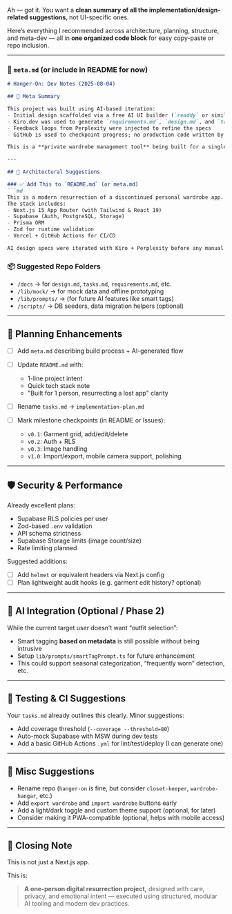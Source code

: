 Ah — got it. You want a **clean summary of all the implementation/design-related suggestions**, not UI-specific ones.

Here’s everything I recommended across architecture, planning, structure, and meta-dev — all in **one organized code block** for easy copy-paste or repo inclusion.

---

### 📁 `meta.md` (or include in README for now)

````md
# Hanger-On: Dev Notes (2025-08-04)

## 🧠 Meta Summary

This project was built using AI-based iteration:
- Initial design scaffolded via a free AI UI builder (`readdy` or similar)
- Kiro.dev was used to generate `requirements.md`, `design.md`, and `tasks.md` based on user input
- Feedback loops from Perplexity were injected to refine the specs
- GitHub is used to checkpoint progress; no production code written by hand yet

This is a **private wardrobe management tool** being built for a single user, replicating a legacy app (MyDressing) with a clean, ad-free, self-hosted alternative.

---

## 📐 Architectural Suggestions

### ✅ Add This to `README.md` (or meta.md)
```md
This is a modern resurrection of a discontinued personal wardrobe app.
The stack includes:
- Next.js 15 App Router (with Tailwind & React 19)
- Supabase (Auth, PostgreSQL, Storage)
- Prisma ORM
- Zod for runtime validation
- Vercel + GitHub Actions for CI/CD

AI design specs were iterated with Kiro + Perplexity before any manual code was added.
````

### 📦 Suggested Repo Folders

* `/docs` → for `design.md`, `tasks.md`, `requirements.md`, etc.
* `/lib/mock/` → for mock data and offline prototyping
* `/lib/prompts/` → (for future AI features like smart tags)
* `/scripts/` → DB seeders, data migration helpers (optional)

---

## 🔄 Planning Enhancements

* [ ] Add `meta.md` describing build process + AI-generated flow
* [ ] Update `README.md` with:

  * 1-line project intent
  * Quick tech stack note
  * "Built for 1 person, resurrecting a lost app" clarity
* [ ] Rename `tasks.md` → `implementation-plan.md`
* [ ] Mark milestone checkpoints (in README or Issues):

  * `v0.1`: Garment grid, add/edit/delete
  * `v0.2`: Auth + RLS
  * `v0.3`: Image handling
  * `v1.0`: Import/export, mobile camera support, polishing

---

## 🛡 Security & Performance

Already excellent plans:

* Supabase RLS policies per user
* Zod-based `.env` validation
* API schema strictness
* Supabase Storage limits (image count/size)
* Rate limiting planned

Suggested additions:

* [ ] Add `helmet` or equivalent headers via Next.js config
* [ ] Plan lightweight audit hooks (e.g. garment edit history? optional)

---

## 🤖 AI Integration (Optional / Phase 2)

While the current target user doesn’t want “outfit selection”:

* Smart tagging **based on metadata** is still possible without being intrusive
* Setup `lib/prompts/smartTagPrompt.ts` for future enhancement
* This could support seasonal categorization, “frequently worn” detection, etc.

---

## 🔁 Testing & CI Suggestions

Your `tasks.md` already outlines this clearly. Minor suggestions:

* Add coverage threshold (`--coverage --threshold=80`)
* Auto-mock Supabase with MSW during dev tests
* Add a basic GitHub Actions `.yml` for lint/test/deploy (I can generate one)

---

## 🌱 Misc Suggestions

* Rename repo (`hanger-on` is fine, but consider `closet-keeper`, `wardrobe-hangar`, etc.)
* Add `export wardrobe` and `import wardrobe` buttons early
* Add a light/dark toggle and custom theme support (optional, for later)
* Consider making it PWA-compatible (optional, helps with mobile access)

---

## 📌 Closing Note

This is not just a Next.js app.

This is:

> **A one-person digital resurrection project,** designed with care, privacy, and emotional intent — executed using structured, modular AI tooling and modern dev practices.

```
